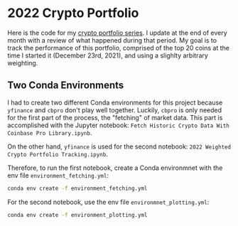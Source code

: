 # 2022 Crypto Portfolio

Here is the code for my [crypto portfolio series](https://andresberejnoi.com/category/investing/crypto/2022-crypto-portfolio/). I update at the end of every month with a review of what happened during that period. My goal is to track the performance of this portfolio, comprised of the top 20 coins at the time I started it (December 23rd, 2021), and using a slighlty arbitrary weighting.

## Two Conda Environments
I had to create two different Conda environments for this project because `yfinance` and `cbpro` don't play well together. Luckily, `cbpro` is only needed for the first part of the process, the "fetching" of market data. This part is accomplished with the Jupyter notebook: `Fetch Historic Crypto Data With Coinbase Pro Library.ipynb`.

On the other hand, `yfinance` is used for the second notebook: `2022 Weighted Crypto Portfolio Tracking.ipynb`.

Therefore, to run the first notebook, create a Conda environmnet with the env file `environment_fetching.yml`:

```sh
conda env create -f environment_fetching.yml
```


For the second notebook, use the env file `environmnet_plotting.yml`:

```sh
conda env create -f environment_plotting.yml
```
